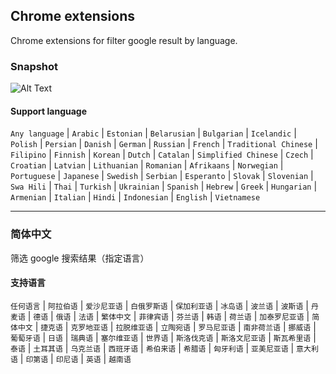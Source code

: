 ## Chrome extensions

Chrome extensions for filter google result by language.

### Snapshot

![Alt Text](./images/snapshot.gif)

#### Support language

`Any language` | `Arabic` | `Estonian` | `Belarusian` | `Bulgarian` | `Icelandic` | `Polish` | `Persian` | `Danish` | `German` | `Russian` | `French` | `Traditional Chinese` | `Filipino` | `Finnish` | `Korean` | `Dutch` | `Catalan` | `Simplified Chinese` | `Czech` | `Croatian` | `Latvian` | `Lithuanian` | `Romanian` | `Afrikaans` | `Norwegian` | `Portuguese` | `Japanese` | `Swedish` | `Serbian` | `Esperanto` | `Slovak` | `Slovenian` | `Swa Hili` | `Thai` | `Turkish` | `Ukrainian` | `Spanish` | `Hebrew` | `Greek` | `Hungarian` | `Armenian` | `Italian` | `Hindi` | `Indonesian` | `English` | `Vietnamese`


---


### 简体中文

筛选 google 搜索结果（指定语言）

#### 支持语言

`任何语言` | `阿拉伯语` | `爱沙尼亚语` | `白俄罗斯语` | `保加利亚语` | `冰岛语` | `波兰语` | `波斯语` | `丹麦语` | `德语` | `俄语` | `法语` | `繁体中文` | `菲律宾语` | `芬兰语` | `韩语` | `荷兰语` | `加泰罗尼亚语` | `简体中文` | `捷克语` | `克罗地亚语` | `拉脱维亚语` | `立陶宛语` | `罗马尼亚语` | `南非荷兰语` | `挪威语` | `葡萄牙语` | `日语` | `瑞典语` | `塞尔维亚语` | `世界语` | `斯洛伐克语` | `斯洛文尼亚语` | `斯瓦希里语` | `泰语` | `土耳其语` | `乌克兰语` | `西班牙语` | `希伯来语` | `希腊语` | `匈牙利语` | `亚美尼亚语` | `意大利语` | `印第语` | `印尼语` | `英语` | `越南语`

